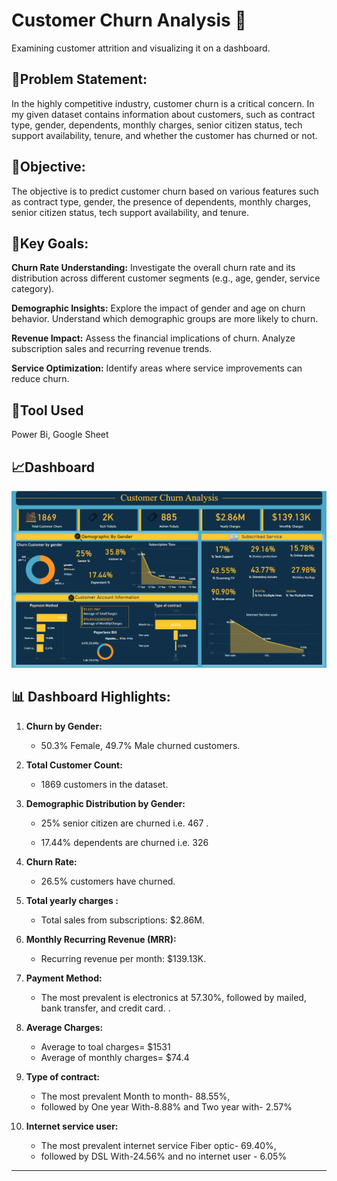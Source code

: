 
# Customer Churn Analysis 🔔
Examining customer attrition and visualizing it on a dashboard. 

## 📇Problem Statement:
In the highly competitive industry, customer churn is a critical concern. In my given dataset contains information about customers, such as contract type, gender, dependents, monthly charges, senior citizen status, tech support availability, tenure, and whether the customer has churned or not.

## 📝Objective:
The objective is to predict customer churn based on various features such as contract type, gender, the presence of dependents, monthly charges, senior citizen status, tech support availability, and tenure.

## 🎯Key Goals:

**Churn Rate Understanding:**
Investigate the overall churn rate and its distribution across different customer segments (e.g., age, gender, service category).

**Demographic Insights:**
Explore the impact of gender and age on churn behavior.
Understand which demographic groups are more likely to churn.

**Revenue Impact:**
Assess the financial implications of churn.
Analyze subscription sales and recurring revenue trends.

**Service Optimization:**
Identify areas where service improvements can reduce churn.

## 🔧Tool Used 
Power Bi,
Google Sheet 

## 📈Dashboard 
![img](https://github.com/AnkitRangari/Customer-Churn-Analysis-/blob/main/Screenshot%202024-05-31%20143737.png)

## 📊 **Dashboard Highlights:**

1. **Churn by Gender:**
    - 50.3% Female, 49.7% Male churned customers.

2. **Total Customer Count:**
   - 1869 customers in the dataset.

3. **Demographic Distribution by Gender:**
   - 25% senior citizen are churned i.e. 467  .
      
    - 17.44% dependents are churned i.e. 326
4. **Churn Rate:**
   - 26.5% customers have churned.

5. **Total yearly charges :**
   - Total sales from subscriptions: $2.86M.

6. **Monthly Recurring Revenue (MRR):**
   - Recurring revenue per month: $139.13K.


7. **Payment Method:**
   - The most prevalent is electronics at 57.30%, followed by mailed, bank transfer, and credit card. .

8. **Average Charges:**
   - Average to toal charges= $1531
   - Average of monthly charges= $74.4

9. **Type of contract:**
    -  The most prevalent Month to month- 88.55%, 
    - followed by One year  With-8.88% and Two year with- 2.57%

10. **Internet service user:**
    -  The most prevalent internet service Fiber optic- 69.40%, 
    - followed by DSL With-24.56% and no internet user - 6.05%

---

